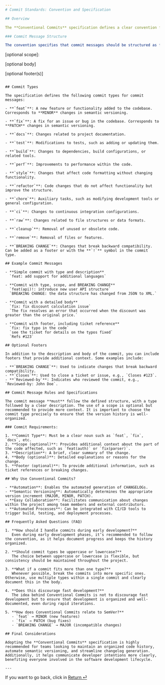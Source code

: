```yaml
---
# Commit Standards: Convention and Specification

## Overview

The **Conventional Commits** specification defines a clear convention for commit messages, providing a format that is readable by both humans and automated tools. It allows organizing the code history in a way that facilitates the automatic generation of changelogs, determines semantic versioning (SemVer) automatically, and efficiently communicates the nature of changes among team members and users.

### Commit Message Structure

The convention specifies that commit messages should be structured as follows:

```
<type>[optional scope]: <description>

[optional body]

[optional footer(s)]
```

## Commit Types

The specification defines the following commit types for commit messages:

- **`feat`**: A new feature or functionality added to the codebase. Corresponds to **MINOR** changes in semantic versioning.
  
- **`fix`**: A fix for an issue or bug in the codebase. Corresponds to **PATCH** changes in semantic versioning.
  
- **`docs`**: Changes related to project documentation.
  
- **`test`**: Modifications to tests, such as adding or updating them.
  
- **`build`**: Changes to dependencies, build configurations, or related tools.
  
- **`perf`**: Improvements to performance within the code.
  
- **`style`**: Changes that affect code formatting without changing functionality.
  
- **`refactor`**: Code changes that do not affect functionality but improve the structure.
  
- **`chore`**: Auxiliary tasks, such as modifying development tools or general configuration.
  
- **`ci`**: Changes to continuous integration configurations.
  
- **`raw`**: Changes related to file structures or data formats.
  
- **`cleanup`**: Removal of unused or obsolete code.
  
- **`remove`**: Removal of files or features.
  
- **`BREAKING CHANGE`**: Changes that break backward compatibility. Can be added as a footer or with the **`!`** symbol in the commit type.

## Example Commit Messages

- **Simple commit with type and description**  
  `feat: add support for additional languages`

- **Commit with type, scope, and BREAKING CHANGE**  
  `feat(api)!: introduce new user API structure`  
  `BREAKING CHANGE: the data structure has changed from JSON to XML.`

- **Commit with a detailed body**  
  `fix: fix discount calculation issue`  
  `The fix resolves an error that occurred when the discount was greater than the original price.`

- **Commit with footer, including ticket reference**  
  `fix: fix typo in the code`  
  `see the ticket for details on the typos fixed`  
  `Refs #123`

## Optional Footers

In addition to the description and body of the commit, you can include footers that provide additional context. Some examples include:

- **`BREAKING CHANGE`**: Used to indicate changes that break backward compatibility.  
- **`Closes`**: Used to close a ticket or issue, e.g., `Closes #123`.  
- **`Reviewed-by`**: Indicates who reviewed the commit, e.g., `Reviewed-by: John Doe`.

## Commit Message Rules and Specifications

The commit message **must** follow the defined structure, with a type followed by a clear description. The use of a scope is optional but recommended to provide more context. It is important to choose the commit type precisely to ensure that the version history is well-organized.

### Commit Requirements:

1. **Commit Type**: Must be a clear noun such as `feat`, `fix`, `docs`, etc.
2. **Scope (optional)**: Provides additional context about the part of the code affected, such as `feat(auth)` or `fix(parser)`.
3. **Description**: A brief, clear summary of the change.
4. **Body (optional)**: Detailed explanations or reasons for the change.
5. **Footer (optional)**: To provide additional information, such as ticket references or breaking changes.

## Why Use Conventional Commits?

- **Automation**: Enables the automated generation of CHANGELOGs.
- **Semantic Versioning**: Automatically determines the appropriate version increment (MAJOR, MINOR, PATCH).
- **Easy Collaboration**: Facilitates communication about changes within the project among team members and external contributors.
- **Automated Processes**: Can be integrated with CI/CD tools to trigger build, testing, and deployment processes.

## Frequently Asked Questions (FAQ)

1. **How should I handle commits during early development?**  
   Even during early development phases, it’s recommended to follow the convention, as it helps document progress and keeps the history organized.

2. **Should commit types be uppercase or lowercase?**  
   The choice between uppercase or lowercase is flexible, but consistency should be maintained throughout the project.

3. **What if a commit fits more than one type?**  
   Whenever possible, break the commits into more specific ones. Otherwise, use multiple types within a single commit and clearly document this in the body.

4. **Does this discourage fast development?**  
   The idea behind Conventional Commits is not to discourage fast development but to ensure that development is organized and well-documented, even during rapid iterations.

5. **How does Conventional Commits relate to SemVer?**  
   - `feat` → MINOR (new features)
   - `fix` → PATCH (bug fixes)
   - `BREAKING CHANGE` → MAJOR (incompatible changes)

## Final Considerations

Adopting the **Conventional Commits** specification is highly recommended for teams looking to maintain an organized code history, automate semantic versioning, and streamline changelog generation. Additionally, it helps communicate developer intentions more clearly, benefiting everyone involved in the software development lifecycle.

--- 
```

If you want to go back, click in [Return ⏎](../README.md)
